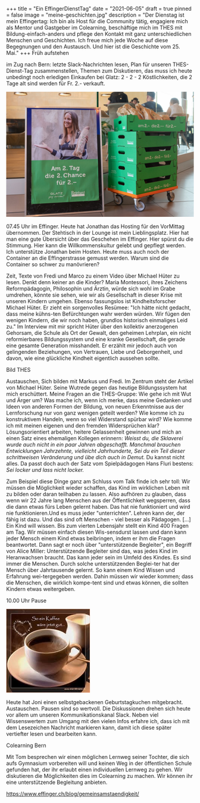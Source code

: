 +++
title = "Ein EffingerDienstTag"
date = "2021-06-05"
draft = true
pinned = false
image = "meine-geschichten.jpg"
description = "Der Dienstag ist mein Effingertag: Ich bin als Host für die Community tätig, engagiere mich als Mentor und Gastgeber im Colearning, beschäftige mich im THES mit Bildung-einfach-anders und pflege den Kontakt mit ganz unterschiedlichen Menschen und Geschichten. Ich freue mich jede Woche auf diese Begegnungen und den Austausch. Und hier ist die Geschichte vom 25. Mai."
+++
Früh aufstehen

im Zug nach Bern: letzte Slack-Nachrichten lesen, Plan für unseren THES-Dienst-Tag zusammenstellen, Themen zum Diskutieren, das muss ich heute unbedingt noch erledigen
Einkaufen bei Glatz: 2 - 2 - 2 Köstlichkeiten, die 2 Tage alt sind werden für Fr. 2.- verkauft.

![](2-2-2.jpg)


07.45 Uhr im Effinger. Heute hat Jonathan das Hosting für den VorMittag übernommen. Der Stehtisch in der Lounge ist mein Lieblingsplatz. Hier hat man eine gute Übersicht über das Geschehen im Effinger. Hier spürst du die Stimmung. Hier kann die Willkommenskultur gelebt und gepflegt werden.
Ich unterstütze Jonathan beim Hosten. Heute muss auch noch der Container an die Effingerstrasse gemusst werden. Warum sind die  Container so schwer zu manövrieren?

Zeit, Texte von Fredi und Marco zu einem Video über Michael Hüter zu lesen. Denkt denn keiner an die Kinder?
Maria Montessori, ihres Zeichens Reformpädagogin, Philosophin und Ärztin, würde sich wohl im Grabe umdrehen, könnte sie sehen, wie wir als Gesellschaft in dieser Krise mit unseren Kindern umgehen. Ebenso fassungslos ist Kindheitsforscher Michael Hüter. Er zieht ein sorgenvolles Resümee: "Ich hätte nicht gedacht, dass meine kühns-ten Befürchtungen wahr werden würden. Wir fügen den wenigen Kindern, die wir noch haben, grundlos historisch einmaliges Leid zu."   Im Interview mit mir spricht Hüter über den kollektiv anerzogenen Gehorsam, die Schule als Ort der Gewalt, den geheimen Lehrplan, ein nicht reformierbares Bildungssystem und eine kranke Gesellschaft, die gerade eine gesamte Generation misshandelt. Er erzählt mir jedoch auch von gelingenden Beziehungen, von Vertrauen, Liebe und Geborgenheit, und davon, wie eine glückliche Kindheit eigentlich aussehen sollte.  

Bild THES

Austauschen, Sich bilden mit Markus und Fredi. Im Zentrum steht der Artikel von Michael Hüter. Seine Wutrede gegen das heutige Bildungssystem hat mich erschüttert. Meine Fragen an die THES-Gruppe: Wie gehe ich mit Wut und Ärger um? Was mache ich, wenn ich merke, dass meine Gedanken und Ideen von anderen Formen der Bildung, von neuen Erkenntnisse aus der Lernforschung nur von ganz wenigen geteilt werden? Wie komme ich zu konstruktivem Handeln, wenn so viel Widerstand spürbar wird? Wie komme ich mit meinen eigenen und den fremden Widersprüchen klar? Lösungsorientiert arbeiten, heitere Gelassenheit gewinnen und mich an einen Satz eines ehemaligen Kollegen erinnern: *Weisst du, die Sklaverei wurde auch nicht in ein paar Jahren abgeschafft. Manchmal brauchen Entwicklungen Jahrzehnte, vielleicht Jahrhunderte, Sei du ein Teil dieser schrittweisen Veränderung und übe dich auch in Demut.* Du kannst nicht alles. 
Da passt doch auch der Satz vom Spielpädagogen Hans Fluri bestens: *Sei locker und lass nicht locker.* 

Zum Beispiel diese Dinge ganz am Schluss vom Talk finde ich sehr toll:
Wir müssen die Möglichkeit wieder schaffen, das Kind im wirklichen Leben mit zu bilden oder daran teilhaben zu lassen. Also aufhören zu glauben, dass wenn wir 22 Jahre lang Menschen aus der Öffentlichkeit wegsperren, dass die dann etwas fürs Leben gelernt haben. Das hat nie funktioniert und wird nie funktionieren.Und es muss jeder "unterrichten". Lehren kann der, der fähig ist dazu. Und das sind oft Menschen - viel besser als Pädagogen. \[...] Ein Kind will wissen. Bis zum vierten Lebensjahr stellt ein Kind 400 Fragen am Tag. Wir müssen einfach diesen Wis-sensdurst lassen und dann kann jeder Mensch einem Kind etwas beibringen, indem er ihm die Fragen beantwortet.
Dann sagt er noch über "unterstützende Begleiter", ein Begriff von Alice Miller:
Unterstützende Begleiter sind das, was jedes Kind im Heranwachsen braucht. Das kann jeder sein im Umfeld des Kindes. Es sind immer die Menschen. Durch solche unterstützenden Beglei-ter hat der Mensch über Jahrtausende gelernt. So kann einem Kind Wissen und Erfahrung wei-tergegeben werden. Dahin müssen wir wieder kommen; dass die Menschen, die wirklich kompe-tent sind und etwas können, die sollten Kindern etwas weitergeben.

10.00 Uhr Pause

![](download_kaffeepause_tageshost_11.2019.jpg)

Heute hat Joni einen selbstgebackenen Geburtstagkuchen mitgebracht. Austauschen. Pausen sind so wertvoll. Die Diskussionen drehen sich heute vor allem um unseren Kommunikationskanal Slack. Neben viel Wissenswertem zum Umgang mit den vielen Infos erfahre ich, dass ich mit dem Lesezeichen Nachricht markieren kann, damit ich diese später vertiefter lesen und bearbeiten kann.

Colearning Bern

Mit Tom besprechen wir einen möglichen Lernweg seiner Tochter, die sich aufs Gymnasium vorbereiten will und keinen Weg in der öffentlichen Schule gefunden hat, der ihr erlaubt einen individuellen Lernweg zu gehen. Wir diskutieren die Möglichkeiten dies im Colearning zu machen. Wir können ihr eine unterstützende Begleitung anbieten. 

<https://www.effinger.ch/blog/gemeinsamstaendigkeit/>